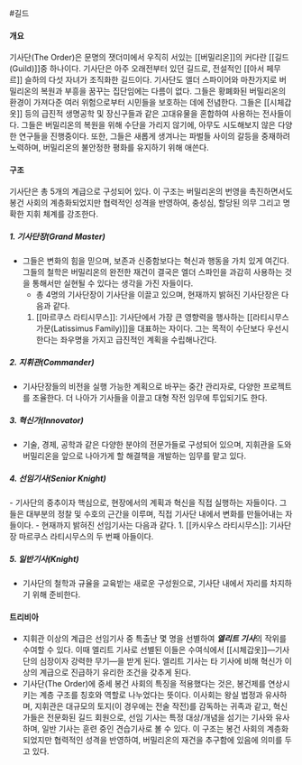 #길드

#### 개요
기사단(The Order)은 문명의 잿더미에서 우직히 서있는 [[버밀리온]]의 커다란 [[길드(Guild)]]중 하나이다. 기사단은 아주 오래전부터 있던 길드로, 전설적인 [[아서 페무르]] 슬하의 다섯 자녀가 조직화한 길드이다. 기사단도 엘더 스파이어와 마찬가지로 버밀리온의 복원과 부흥을 꿈꾸는 집단임에는 다름이 없다. 그들은 황폐화된 버밀리온의 환경이 가져다준 여러 위험으로부터 시민들을 보호하는 데에 전념한다. 그들은 [[시체갑옷]] 등의 급진적 생명공학 및 장신구들과 같은 고대유물을 혼합하여 사용하는 전사들이다. 그들은 버밀리온의 복원을 위해 수단을 가리지 않기에, 아무도 시도해보지 않은 다양한 연구들을 진행중이다. 또한, 그들은 새롭게 생겨나는 파벌들 사이의 갈등을 중재하려 노력하며, 버밀리온의 불안정한 평화를 유지하기 위해 애쓴다.

#### 구조
기사단은 총 5개의 계급으로 구성되어 있다. 이 구조는 버밀리온의 번영을 촉진하면서도 봉건 사회의 계층화되었지만 협력적인 성격을 반영하여, 충성심, 할당된 의무 그리고 명확한 지휘 체계를 강조한다.
##### 1. 기사단장(Grand Master)
- 그들은 변화의 힘을 믿으며, 보존과 신중함보다는 혁신과 행동을 가치 있게 여긴다. 그들의 철학은 버밀리온의 완전한 재건이 결국은 엘더 스파인을 과감히 사용하는 것을 통해서만 실현될 수 있다는 생각을 가진 자들이다.
	- 총 4명의 기사단장이 기사단을 이끌고 있으며, 현재까지 밝혀진 기사단장은 다음과 같다.
	1. [[마르쿠스 라티시무스]]: 기사단에서 가장 큰 영향력을 행사하는 [[라티시무스 가문(Latissimus Family)]]을 대표하는 자이다. 그는 목적이 수단보다 우선시한다는 좌우명을 가지고 급진적인 계획을 수립해나간다.
##### 2. 지휘관(Commander)
- 기사단장들의 비전을 실행 가능한 계획으로 바꾸는 중간 관리자로, 다양한 프로젝트를 조율한다. 더 나아가 기사들을 이끌고 대형 작전 임무에 투입되기도 한다.
##### 3. 혁신가(Innovator)
- 기술, 경제, 공학과 같은 다양한 분야의 전문가들로 구성되어 있으며, 지휘관을 도와 버밀리온을 앞으로 나아가게 할 해결책을 개발하는 임무를 맡고 있다.
##### 4. 선임기사(Senior Knight)
- 기사단의 중추이자 핵심으로, 현장에서의 계획과 혁신을 직접 실행하는 자들이다. 그들은 대부분의 정찰 및 수호의 근간을 이루며, 직접 기사단 내에서 변화를 만들어내는 자들이다.
	- 현재까지 밝혀진 선임기사는 다음과 같다.
	1. [[카시우스 라티시무스]]: 기사단장 마르쿠스 라티시무스의 두 번째 아들이다.
##### 5. 일반기사(Knight)
- 기사단의 철학과 규율을 교육받는 새로운 구성원으로, 기사단 내에서 자리를 차지하기 위해 준비한다.

#### 트리비아 
- 지휘관 이상의 계급은 선임기사 중 특출난 몇 명을 선별하여 ***엘리트 기사***의 작위를 수여할 수 있다. 이때 엘리트 기사로 선별된 이들은 수여식에서 [[시체갑옷]]—기사단의 심장이자 강력한 무기—을 받게 된다. 엘리트 기사는 타 기사에 비해 혁신가 이상의 계급으로 진급하기 유리한 조건을 갖추게 된다.
- 기사단(The Order)에 중세 봉건 사회의 특징을 적용했다는 것은, 봉건제를 연상시키는 계층 구조를 칭호와 역할로 나누었다는 뜻이다. 이사회는 왕실 법정과 유사하며, 지휘관은 대규모의 토지(이 경우에는 전술 작전)를 감독하는 귀족과 같고, 혁신가들은 전문화된 길드 회원으로, 선임 기사는 특정 대상/개념을 섬기는 기사와 유사하며, 일반 기사는 훈련 중인 견습기사로 볼 수 있다. 이 구조는 봉건 사회의 계층화되었지만 협력적인 성격을 반영하여, 버밀리온의 재건을 추구함에 있음에 의미를 두고 있다.
